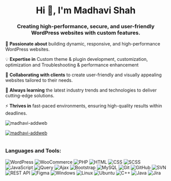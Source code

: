 <h1 align="center">Hi 👋, I'm Madhavi Shah</h1>
<h3 align="center">Creating high-performance, secure, and user-friendly WordPress websites with custom features.</h3>

🚀 **Passionate about** building dynamic, responsive, and high-performance WordPress websites.

💡 **Expertise in** Custom theme & plugin development, customization, optimization and Troubleshooting & performance enhancement  

👥 **Collaborating with clients** to create user-friendly and visually appealing websites tailored to their needs.  

🌱 **Always learning** the latest industry trends and technologies to deliver cutting-edge solutions.  

⚡ **Thrives in** fast-paced environments, ensuring high-quality results within deadlines.

<p align="left"> <img src="https://komarev.com/ghpvc/?username=madhavi-addweb&label=Profile%20views&color=0e75b6&style=flat" alt="madhavi-addweb" /> </p>

<p align="left"> <a href="https://github.com/ryo-ma/github-profile-trophy"><img src="https://github-profile-trophy.vercel.app/?username=madhavi-addweb" alt="madhavi-addweb" /></a> </p>

<p align="left"> <a href="https://twitter.com/" target="blank"><img src="https://img.shields.io/twitter/follow/?logo=twitter&style=for-the-badge" alt="" /></a> </p>

<h3 align="left">Languages and Tools:</h3>

![WordPress](https://img.shields.io/badge/WordPress-21759B?style=for-the-badge&logo=wordpress&logoColor=white) ![WooCommerce](https://img.shields.io/badge/WooCommerce-96588A?style=for-the-badge&logo=woocommerce&logoColor=white) ![PHP](https://img.shields.io/badge/PHP-777BB4?style=for-the-badge&logo=php&logoColor=white) ![HTML](https://img.shields.io/badge/HTML-E34F26?style=for-the-badge&logo=html5&logoColor=white) ![CSS](https://img.shields.io/badge/CSS-1572B6?style=for-the-badge&logo=css3&logoColor=white) ![SCSS](https://img.shields.io/badge/SCSS-C76494?style=for-the-badge&logo=sass&logoColor=white) ![JavaScript](https://img.shields.io/badge/JavaScript-F7DF1E?style=for-the-badge&logo=javascript&logoColor=black) ![jQuery](https://img.shields.io/badge/jQuery-0769AD?style=for-the-badge&logo=jquery&logoColor=white) ![Ajax](https://img.shields.io/badge/Ajax-0078D7?style=for-the-badge&logo=javascript&logoColor=white) ![Bootstrap](https://img.shields.io/badge/Bootstrap-563D7C?style=for-the-badge&logo=bootstrap&logoColor=white) ![MySQL](https://img.shields.io/badge/MySQL-4479A1?style=for-the-badge&logo=mysql&logoColor=white) ![Git](https://img.shields.io/badge/Git-F05032?style=for-the-badge&logo=git&logoColor=white) ![GitHub](https://img.shields.io/badge/GitHub-181717?style=for-the-badge&logo=github&logoColor=white) ![SVN](https://img.shields.io/badge/SVN-809CC9?style=for-the-badge&logo=subversion&logoColor=white) ![REST API](https://img.shields.io/badge/REST%20API-005F5F?style=for-the-badge&logo=api&logoColor=white) ![Figma](https://img.shields.io/badge/Figma-F24E1E?style=for-the-badge&logo=figma&logoColor=white) ![Windows](https://img.shields.io/badge/Windows-0078D6?style=for-the-badge&logo=windows&logoColor=white) ![Linux](https://img.shields.io/badge/Linux-FCC624?style=for-the-badge&logo=linux&logoColor=black) ![Ubuntu](https://img.shields.io/badge/Ubuntu-E95420?style=for-the-badge&logo=ubuntu&logoColor=white) ![C++](https://img.shields.io/badge/C++-00599C?style=for-the-badge&logo=cplusplus&logoColor=white) ![Java](https://img.shields.io/badge/Java-007396?style=for-the-badge&logo=java&logoColor=white) ![Jira](https://img.shields.io/badge/Jira-0052CC?style=for-the-badge&logo=jira&logoColor=white) 

